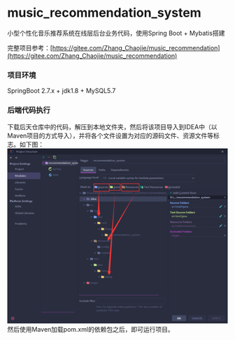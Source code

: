 # music_recommendation_system

小型个性化音乐推荐系统在线层后台业务代码，使用Spring Boot + Mybatis搭建

完整项目参考：[https://gitee.com/Zhang_Chaojie/music_recommendation](https://gitee.com/Zhang_Chaojie/music_recommendation)

### 项目环境

SpringBoot 2.7.x + jdk1.8 + MySQL5.7

### 后端代码执行

下载后天仓库中的代码，解压到本地文件夹，然后将该项目导入到IDEA中（以Maven项目的方式导入），并将各个文件设置为对应的源码文件、资源文件等标志。如下图：
![Maven项目设置](Maven%E9%A1%B9%E7%9B%AE%E8%AE%BE%E7%BD%AE.png)
然后使用Maven加载pom.xml的依赖包之后，即可运行项目。
